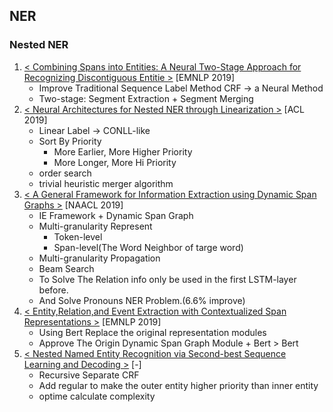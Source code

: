 ## NER

### Nested NER

1. [< Combining Spans into Entities: A Neural Two-Stage Approach for Recognizing Discontiguous Entitie >](https://github.com/iofu728/PaperRead/blob/master/paper/NLP/NER/CombingSpansintoEntities.pdf) [EMNLP 2019]
   - Improve Traditional Sequence Label Method CRF -> a Neural Method
   - Two-stage: Segment Extraction + Segment Merging
2. [< Neural Architectures for Nested NER through Linearization >](https://github.com/iofu728/PaperRead/blob/master/paper/NLP/NER/LinearizationNestNER.pdf) [ACL 2019]
   - Linear Label -> CONLL-like
   - Sort By Priority
     - More Earlier, More Higher Priority
     - More Longer, More Hi Priority
   - order search
   - trivial heuristic merger algorithm
3. [< A General Framework for Information Extraction using Dynamic Span Graphs >](https://github.com/iofu728/PaperRead/blob/master/paper/NLP/NER/DyGIE.pdf) [NAACL 2019]
   - IE Framework + Dynamic Span Graph
   - Multi-granularity Represent
     - Token-level
     - Span-level(The Word Neighbor of targe word)
   - Multi-granularity Propagation
   - Beam Search
   - To Solve The Relation info only be used in the first LSTM-layer before.
   - And Solve Pronouns NER Problem.(6.6% improve)
4. [< Entity,Relation,and Event Extraction with Contextualized Span Representations >](https://github.com/iofu728/PaperRead/blob/master/paper/NLP/NER/DyGIE++.pdf) [EMNLP 2019]
   - Using Bert Replace the original representation modules
   - Approve The Origin Dynamic Span Graph Module + Bert > Bert
5. [< Nested Named Entity Recognition via Second-best Sequence Learning and Decoding >](https://github.com/iofu728/PaperRead/blob/master/paper/NLP/NER/SecondBestCRF.pdf) [-]
   - Recursive Separate CRF
   - Add regular to make the outer entity higher priority than inner entity
   - optime calculate complexity
